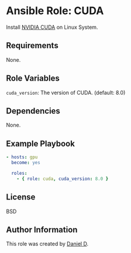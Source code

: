 Ansible Role: CUDA
=========

Install [NVIDIA CUDA](https://developer.nvidia.com/cuda-toolkit) on Linux System.

Requirements
------------

None.

Role Variables
--------------

`cuda_version`: The version of CUDA. (default: 8.0)

Dependencies
------------

None.

Example Playbook
----------------

```yaml
- hosts: gpu
  become: yes

  roles:
    - { role: cuda, cuda_version: 8.0 }
```

License
-------

BSD

Author Information
------------------

This role was created by [Daniel D](https://github.com/djx339).
